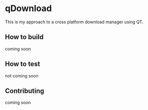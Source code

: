 # qDownload

This is my approach to a cross platform download manager using QT.

## How to build
coming soon
## How to test
not coming soon
## Contributing
coming soon